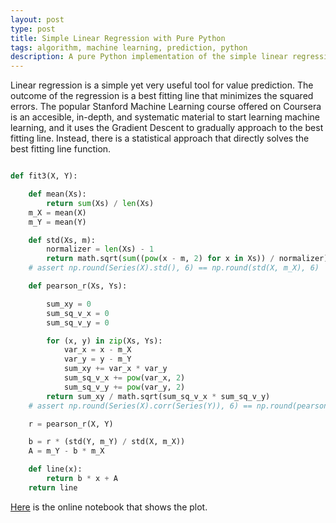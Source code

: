 ```yaml
---
layout: post
type: post
title: Simple Linear Regression with Pure Python
tags: algorithm, machine learning, prediction, python
description: A pure Python implementation of the simple linear regression with one variable. A short and dependency-free Python recipe that offers the ability to predict using simple linear regression.
---
```


Linear regression is a simple yet very useful tool for value prediction.
The outcome of the regression is a best fitting line that minimizes the squared errors.
The popular Stanford Machine Learning course offered on Coursera is an
accesible, in-depth, and systematic material to start learning machine learning,
and it uses the Gradient Descent to gradually approach to the best fitting line.
Instead, there is a statistical approach that directly solves the best fitting line function.

```python

def fit3(X, Y):

    def mean(Xs):
        return sum(Xs) / len(Xs)
    m_X = mean(X)
    m_Y = mean(Y)

    def std(Xs, m):
        normalizer = len(Xs) - 1
        return math.sqrt(sum((pow(x - m, 2) for x in Xs)) / normalizer)
    # assert np.round(Series(X).std(), 6) == np.round(std(X, m_X), 6)

    def pearson_r(Xs, Ys):

        sum_xy = 0
        sum_sq_v_x = 0
        sum_sq_v_y = 0

        for (x, y) in zip(Xs, Ys):
            var_x = x - m_X
            var_y = y - m_Y
            sum_xy += var_x * var_y
            sum_sq_v_x += pow(var_x, 2)
            sum_sq_v_y += pow(var_y, 2)
        return sum_xy / math.sqrt(sum_sq_v_x * sum_sq_v_y)
    # assert np.round(Series(X).corr(Series(Y)), 6) == np.round(pearson_r(X, Y), 6)

    r = pearson_r(X, Y)

    b = r * (std(Y, m_Y) / std(X, m_X))
    A = m_Y - b * m_X

    def line(x):
        return b * x + A
    return line

```

[Here](http://nbviewer.ipython.org/url/128.199.200.181:7777/download/Linear%20Regression%20-%20simple%20regression.ipynb) is the online notebook that shows the plot.
